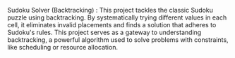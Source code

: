 Sudoku Solver (Backtracking) :
   This project tackles the classic Sudoku puzzle using backtracking. By systematically trying different values in each cell, it eliminates invalid placements and finds a solution that adheres to Sudoku's rules. This project serves as a gateway to understanding backtracking, a powerful algorithm used to solve problems with constraints, like scheduling or resource allocation.
